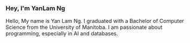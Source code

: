 ### Hey, I'm YanLam Ng

Hello, My name is Yan Lam Ng.
I graduated with a Bachelor of Computer Science from the University of Manitoba.  I am passionate about programming, especially in AI and databases. 
<!--
**YanLamNg/YanLamNg** is a ✨ _special_ ✨ repository because its `README.md` (this file) appears on your GitHub profile.

Here are some ideas to get you started:

- 🔭 I’m currently working on ...
- 🌱 I’m currently learning ...
- 👯 I’m looking to collaborate on ...
- 🤔 I’m looking for help with ...
- 💬 Ask me about ...
- 📫 How to reach me: ...
- 😄 Pronouns: ...
- ⚡ Fun fact: ...
-->
